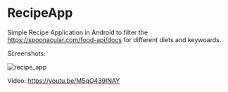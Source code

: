 # RecipeApp

Simple Recipe Application in Android to filter the https://spoonacular.com/food-api/docs for different diets and keywoards.

Screenshots:

![recipe_app](https://user-images.githubusercontent.com/32542295/149130473-98fe5f23-c1e9-4b09-851a-a4011f5f2a17.jpg)


Video:
https://youtu.be/M5qO439INAY
